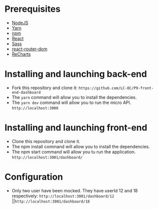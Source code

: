 # Prerequisites

- [NodeJS](https://nodejs.org/en/)
- [Yarn](https://yarnpkg.com)
- [npm](https://docs.npmjs.com/downloading-and-installing-node-js-and-npm)
- [React](https://reactjs.org/docs/getting-started.html)
- [Sass](https://create-react-app.dev/docs/adding-a-sass-stylesheet/)
- [react-router-dom](https://www.npmjs.com/package/react-router-dom)
- [ReCharts](https://recharts.org/en-US/)

# Installing and launching back-end

- Fork this repository and clone it: `https://github.com/LC-OC/P9-front-end-dashboard`
- The `yarn` command will allow you to install the dependencies.
- The `yarn dev` command will allow you to run the micro API. `http://localhost:3000`

# Installing and launching front-end

- Clone this repository and clone it.
- The npm install command will allow you to install the dependencies.
- The npm start command will allow you tu run the application. `http://localhost:3001/dashboard/`

# Configuration

- Only two user have been mocked. They have userId 12 and 18 respectively: `http://localhost:3001/dashboard/12` ||`http://localhost:3001/dashboard/18`

